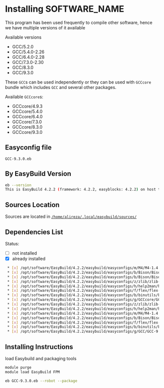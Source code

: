 # Installing SOFTWARE_NAME

This program has been used frequently to compile other software, hence we have multiple versions of it available

Available versions

* GCC/5.2.0
* GCC/5.4.0-2.26
* GCC/6.4.0-2.28
* GCC/7.3.0-2.30
* GCC/8.3.0
* GCC/9.3.0

These `GCC`s can be used independently or they can be used with `GCCcore` bundle which includes `GCC` and several other packages.

Available `GCCcore`s:

* GCCcore/4.9.3
* GCCcore/5.4.0
* GCCcore/6.4.0
* GCCcore/7.3.0
* GCCcore/8.3.0
* GCCcore/9.3.0

## Easyconfig file

`GCC-9.3.0.eb`

## By EasyBuild Version

```bash
eb --version
This is EasyBuild 4.2.2 (framework: 4.2.2, easyblocks: 4.2.2) on host test1.nhpcc.iut.
```

## Sources Location

Sources are located in [`/home/alireza/.local/easybuild/sources/`](sftp://alireza@172.16.189.18/home/alireza/.local/easybuild)

## Dependencies List

Status:

* [ ] not installed
* [X] already installed

```bash
 * [x] /opt/software/EasyBuild/4.2.2/easybuild/easyconfigs/m/M4/M4-1.4.18.eb (module: M4/1.4.18)
 * [x] /opt/software/EasyBuild/4.2.2/easybuild/easyconfigs/b/Bison/Bison-3.5.3.eb (module: Bison/3.5.3)
 * [x] /opt/software/EasyBuild/4.2.2/easybuild/easyconfigs/b/Bison/Bison-3.3.2.eb (module: Bison/3.3.2)
 * [x] /opt/software/EasyBuild/4.2.2/easybuild/easyconfigs/z/zlib/zlib-1.2.11.eb (module: zlib/1.2.11)
 * [x] /opt/software/EasyBuild/4.2.2/easybuild/easyconfigs/h/help2man/help2man-1.47.4.eb (module: help2man/1.47.4)
 * [x] /opt/software/EasyBuild/4.2.2/easybuild/easyconfigs/f/flex/flex-2.6.4.eb (module: flex/2.6.4)
 * [x] /opt/software/EasyBuild/4.2.2/easybuild/easyconfigs/b/binutils/binutils-2.34.eb (module: binutils/2.34)
 * [x] /opt/software/EasyBuild/4.2.2/easybuild/easyconfigs/g/GCCcore/GCCcore-9.3.0.eb (module: GCCcore/9.3.0)
 * [x] /opt/software/EasyBuild/4.2.2/easybuild/easyconfigs/z/zlib/zlib-1.2.11-GCCcore-9.3.0.eb (module: zlib/1.2.11-GCCcore-9.3.0)
 * [x] /opt/software/EasyBuild/4.2.2/easybuild/easyconfigs/h/help2man/help2man-1.47.12-GCCcore-9.3.0.eb (module: help2man/1.47.12-GCCcore-9.3.0)
 * [x] /opt/software/EasyBuild/4.2.2/easybuild/easyconfigs/m/M4/M4-1.4.18-GCCcore-9.3.0.eb (module: M4/1.4.18-GCCcore-9.3.0)
 * [x] /opt/software/EasyBuild/4.2.2/easybuild/easyconfigs/b/Bison/Bison-3.5.3-GCCcore-9.3.0.eb (module: Bison/3.5.3-GCCcore-9.3.0)
 * [x] /opt/software/EasyBuild/4.2.2/easybuild/easyconfigs/f/flex/flex-2.6.4-GCCcore-9.3.0.eb (module: flex/2.6.4-GCCcore-9.3.0)
 * [x] /opt/software/EasyBuild/4.2.2/easybuild/easyconfigs/b/binutils/binutils-2.34-GCCcore-9.3.0.eb (module: binutils/2.34-GCCcore-9.3.0)
 * [x] /opt/software/EasyBuild/4.2.2/easybuild/easyconfigs/g/GCC/GCC-9.3.0.eb (module: GCC/9.3.0)
```

## Installing Instructions

load Easybuild and packaging tools

```bash
module purge
module load EasyBuild FPM

eb GCC-9.3.0.eb --robot --package
```
